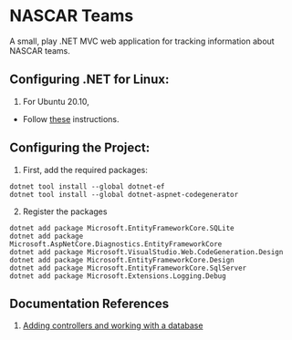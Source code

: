 # NASCAR Teams

A small, play .NET MVC web application for tracking information about
NASCAR teams.

## Configuring .NET for Linux:

1. For Ubuntu 20.10, 
- Follow [these](https://docs.microsoft.com/en-us/dotnet/core/install/linux-ubuntu#2010-) instructions.

## Configuring the Project:

1. First, add the required packages:
```
dotnet tool install --global dotnet-ef
dotnet tool install --global dotnet-aspnet-codegenerator
```
2. Register the packages
```
dotnet add package Microsoft.EntityFrameworkCore.SQLite
dotnet add package Microsoft.AspNetCore.Diagnostics.EntityFrameworkCore
dotnet add package Microsoft.VisualStudio.Web.CodeGeneration.Design
dotnet add package Microsoft.EntityFrameworkCore.Design
dotnet add package Microsoft.EntityFrameworkCore.SqlServer
dotnet add package Microsoft.Extensions.Logging.Debug
```

## Documentation References

1. [Adding controllers and working with a database](https://docs.microsoft.com/en-us/aspnet/core/tutorials/first-mvc-app/adding-model?view=aspnetcore-5.0&tabs=visual-studio-code)